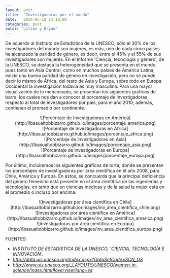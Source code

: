 ```yaml
---
layout: post
title:  "Investigadoras por el mundo"
date:   2014-05-18 14:18:00
categories: post
autor: "Lilian y Bryan"
---
```


De acuerdo al Instituto de Estad&iacute;stica de la UNESCO, s&oacute;lo el 30% de los investigadores del mundo son mujeres, es m&aacute;s, uno de cada cinco pa&iacute;ses ha alcanzado la paridad de g&eacute;nero, es decir, entre el 45% y el 55% de sus investigadores son mujeres.
En el Informe 'Ciencia, tecnolog&iacute;a y g&eacute;nero', de la UNESCO, se destaca la heterogeneidad que se presenta en el mundo, pues tanto en Asia Central, como en muchos pa&iacute;ses de Am&eacute;rica Latina, existe una buena paridad de g&eacute;nero en investigaci&oacute;n, pero no se puede decir lo mismo de &Aacute;frica, del resto de Asia y Europa, sobre todo en Europa Occidental la investigaci&oacute;n todav&iacute;a es muy masculina.
Para una mayor visualizaci&oacute;n de lo mencionado, se presentan los siguientes gr&aacute;ficos de barra, los cuales nos dan a conocer el porcentaje de investigadoras, respecto al total de investigadores por pa&iacute;s, para el a&ntilde;o 2010; adem&aacute;s, contienen el promedio por continente. 

<center>![Porcentaje de Investigadoras en Am&eacute;rica](http://lbasualtobbizarro.github.io/images/porcentaje_america.png)</center>

<center>![Porcentaje de Investigadoras en &Aacute;frica](http://lbasualtobbizarro.github.io/images/porcentaje_africa.png)</center>

<center>![Porcentaje de Investigadoras en Asia](http://lbasualtobbizarro.github.io/images/porcentaje_asia.png)</center>

<center>![Porcentaje de Investigadoras en Europa](http://lbasualtobbizarro.github.io/images/porcentaje_europa.png)</center>

Por &uacute;ltimo, incluiremos los siguientes gr&aacute;ficos de torta, donde se presentan los porcentajes de investigadoras por &aacute;rea cient&iacute;fica en el a&ntilde;o 2008, para Chile, Am&eacute;rica y Europa.
En &eacute;stos, se concuerda que la principal deficiencia del g&eacute;nero femenino est&aacute; presente en el &aacute;rea cient&iacute;fica de las ingenier&iacute;as y tecnolog&iacute;as, en tanto que en ciencias m&eacute;dicas y de la salud la mujer est&aacute; en el promedio o incluso por encima.

<center>![Investigadoras por &aacute;rea cient&iacute;fica en Chile](http://lbasualtobbizarro.github.io/images/inv_area_cientifica_chile.png)</center>

<center>![Investigadoras por &aacute;rea cient&iacute;fica en Am&eacute;rica](http://lbasualtobbizarro.github.io/images/inv_area_cientifica_america.png)</center>

<center>![Investigadoras por &aacute;rea cient&iacute;fica en Europa](http://lbasualtobbizarro.github.io/images/inv_area_cientifica_europa.png)</center>

FUENTES: <br><i>
- INSTITUTO DE ESTAD&Iacute;STICA DE LA UNESCO, 'CIENCIA, TECNOLOG&Iacute;A E INNOVACI&Oacute;N'. <br> 
- http://data.uis.unesco.org/Index.aspx?DataSetCode=SCN_DS <br> 
- http://www.uis.unesco.org/_LAYOUTS/UNESCO/women-in-science/index.html#overview!lang=es</i>

